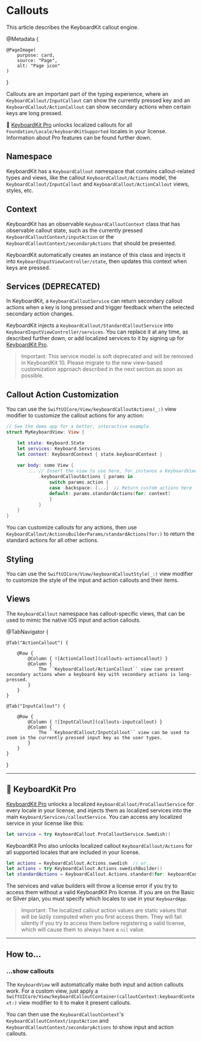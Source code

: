 # Callouts

This article describes the KeyboardKit callout engine.

@Metadata {

    @PageImage(
        purpose: card,
        source: "Page",
        alt: "Page icon"
    )
}

Callouts are an important part of the typing experience, where an ``KeyboardCallout/InputCallout`` can show the currently pressed key and an ``KeyboardCallout/ActionCallout`` can show secondary actions when certain keys are long pressed.

👑 [KeyboardKit Pro][Pro] unlocks localized callouts for all ``Foundation/Locale/keyboardKitSupported`` locales in your license. Information about Pro features can be found further down.

[Pro]: https://github.com/KeyboardKit/KeyboardKitPro



## Namespace

KeyboardKit has a ``KeyboardCallout`` namespace that contains callout-related types and views, like the callout ``KeyboardCallout/Actions`` model, the ``KeyboardCallout/InputCallout`` and ``KeyboardCallout/ActionCallout`` views, styles, etc.



## Context

KeyboardKit has an observable ``KeyboardCalloutContext`` class that has observable callout state, such as the currently pressed ``KeyboardCalloutContext/inputAction`` or the ``KeyboardCalloutContext/secondaryActions`` that should be presented.

KeyboardKit automatically creates an instance of this class and injects it into ``KeyboardInputViewController/state``, then updates this context when keys are pressed.



## Services (DEPRECATED)

In KeyboardKit, a ``KeyboardCalloutService`` can return secondary callout actions when a key is long pressed and trigger feedback when the selected secondary action changes. 

KeyboardKit injects a ``KeyboardCallout/StandardCalloutService`` into ``KeyboardInputViewController/services``. You can replace it at any time, as described further down, or add localized services to it by signing up for [KeyboardKit Pro][Pro].

> Important: This service model is soft deprecated and will be removed in KeyboardKit 10. Please migrate to the new view-based customization approach described in the next section as soon as possible.



## Callout Action Customization

You can use the ``SwiftUICore/View/keyboardCalloutActions(_:)`` view modifier to customize the callout actions for any action:


```swift
// See the demo app for a better, interactive example.
struct MyKeyboardView: View {

    let state: Keyboard.State
    let services: Keyboard.Services
    let context: KeyboardContext { state.keyboardContext }
    
    var body: some View {
        ... // Insert the view to use here, for instance a KeyboardView
            .keyboardCalloutActions { params in
                switch params.action {
                case .backspace: [...]  // Return custom actions here
                default: params.standardActions(for: context) 
                }
            }
    }
}
```

You can customize callouts for any actions, then use ``KeyboardCallout/ActionsBuilderParams/standardActions(for:)`` to return the standard actions for all other actions.



## Styling

You can use the ``SwiftUICore/View/keyboardCalloutStyle(_:)`` view modifier to customize the style of the input and action callouts and their items. 



## Views

The ``KeyboardCallout`` namespace has callout-specific views, that can be used to mimic the native iOS input and action callouts.

@TabNavigator {
    
    @Tab("ActionCallout") {
        
        @Row {
            @Column { ![ActionCallout](callouts-actioncallout) }
            @Column { 
                The ``KeyboardCallout/ActionCallout`` view can present secondary actions when a keyboard key with secondary actions is long-pressed.        
            }
        }
    }
    
    @Tab("InputCallout") {
        
        @Row {
            @Column { ![InputCallout](callouts-inputcallout) }
            @Column { 
                The ``KeyboardCallout/InputCallout`` view can be used to zoom in the currently pressed input key as the user types.
            }
        }
    }
}


---

## 👑 KeyboardKit Pro

[KeyboardKit Pro][Pro] unlocks a localized ``KeyboardCallout/ProCalloutService`` for every locale in your license, and injects them as localized services into the main ``Keyboard/Services/calloutService``. You can access any localized service in your license like this:

```swift
let service = try KeyboardCallout.ProCalloutService.Swedish()
```

KeyboardKit Pro also unlocks localized callout ``KeyboardCallout/Actions`` for all supported locales that are included in your license.

```swift
let actions = KeyboardCallout.Actions.swedish  // or...
let actions = try KeyboardCallout.Actions.swedishBuilder()
let standardActions = KeyboardCallout.Actions.standard(for: keyboardContext) 
```

The services and value builders will throw a license error if you try to access them without a valid KeyboardKit Pro license. If you are on the Basic or Silver plan, you must specify which locales to use in your ``KeyboardApp``. 

> Important: The localized callout action values are static values that will be lazily computed when you first access them. They will fail silently if you try to access them before registering a valid license, which will cause them to always have a `nil` value.

---


## How to... 


### ...show callouts

The ``KeyboardView`` will automatically make both input and action callouts work. For a custom view, just apply a ``SwiftUICore/View/keyboardCalloutContainer(calloutContext:keyboardContext:)`` view modifier to it to make it present callouts.

You can then use the ``KeyboardCalloutContext``'s ``KeyboardCalloutContext/inputAction`` and ``KeyboardCalloutContext/secondaryActions`` to show input and action callouts.



[Pro]: https://github.com/KeyboardKit/KeyboardKitPro
